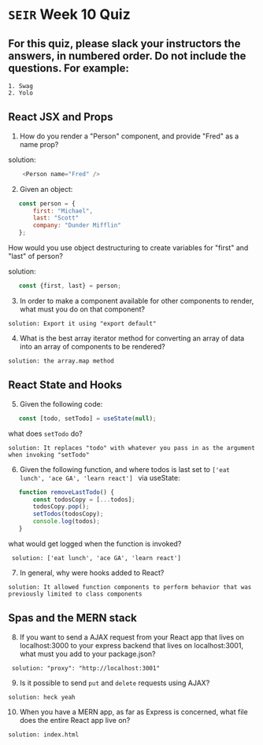 # `SEIR` Week 10 Quiz
## For this quiz, please slack your instructors the answers, in numbered order. Do not include the questions. For example:
    1. Swag
    2. Yolo

## React JSX and Props

1. How do you render a "Person" component, and provide "Fred" as a name prop?

solution: 
```js
    <Person name="Fred" />
 ```

 2. Given an object: 
 ```js
    const person = {
        first: "Michael",
        last: "Scott"
        company: "Dunder Mifflin"
    };

 ```
 How would you use object destructuring to create variables for "first" and "last" of person?
 
 solution:
 ``` js
    const {first, last} = person;
 ```

 3. In order to make a component available for other components to render, what must you do on that component?

```
solution: Export it using "export default"
```

4. What is the best array iterator method for converting an array of data into an array of components to be rendered?

```
solution: the array.map method
```

 ## React State and Hooks

 5. Given the following code: 
 ```js 
    const [todo, setTodo] = useState(null);
 ```
 what does ``setTodo`` do?

```
solution: It replaces "todo" with whatever you pass in as the argument when invoking "setTodo"
```

 6. Given the following function, and where todos is last set to ``['eat lunch', 'ace GA', 'learn react'] `` via useState:
 ```js
    function removeLastTodo() {
        const todosCopy = [...todos];
        todosCopy.pop();
        setTodos(todosCopy);
        console.log(todos);
    }

 ```
 what would get logged when the function is invoked?
 
```
 solution: ['eat lunch', 'ace GA', 'learn react']
```
 7. In general, why were hooks added to React?

``` 
solution: It allowed function components to perform behavior that was previously limited to class components
```

 ## Spas and the MERN stack

 8. If you want to send a AJAX request from your React app that lives on localhost:3000 to your express backend that lives on localhost:3001, what must you add to your package.json?

```
 solution: "proxy": "http://localhost:3001"
```

 9. Is it possible to send ``put`` and ``delete`` requests using AJAX?

 ```
 solution: heck yeah
 ```

 10. When you have a MERN app, as far as Express is concerned, what file does the entire React app live on?

 ```
 solution: index.html
 ```
